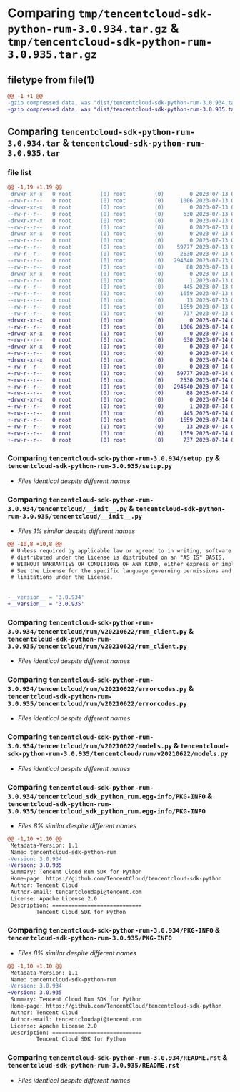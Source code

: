 # Comparing `tmp/tencentcloud-sdk-python-rum-3.0.934.tar.gz` & `tmp/tencentcloud-sdk-python-rum-3.0.935.tar.gz`

## filetype from file(1)

```diff
@@ -1 +1 @@
-gzip compressed data, was "dist/tencentcloud-sdk-python-rum-3.0.934.tar", last modified: Thu Jul 13 00:31:46 2023, max compression
+gzip compressed data, was "dist/tencentcloud-sdk-python-rum-3.0.935.tar", last modified: Fri Jul 14 00:36:40 2023, max compression
```

## Comparing `tencentcloud-sdk-python-rum-3.0.934.tar` & `tencentcloud-sdk-python-rum-3.0.935.tar`

### file list

```diff
@@ -1,19 +1,19 @@
-drwxr-xr-x   0 root         (0) root         (0)        0 2023-07-13 00:31:46.000000 tencentcloud-sdk-python-rum-3.0.934/
--rw-r--r--   0 root         (0) root         (0)     1006 2023-07-13 00:31:46.000000 tencentcloud-sdk-python-rum-3.0.934/setup.py
-drwxr-xr-x   0 root         (0) root         (0)        0 2023-07-13 00:31:46.000000 tencentcloud-sdk-python-rum-3.0.934/tencentcloud/
--rw-r--r--   0 root         (0) root         (0)      630 2023-07-13 00:31:46.000000 tencentcloud-sdk-python-rum-3.0.934/tencentcloud/__init__.py
-drwxr-xr-x   0 root         (0) root         (0)        0 2023-07-13 00:31:46.000000 tencentcloud-sdk-python-rum-3.0.934/tencentcloud/rum/
--rw-r--r--   0 root         (0) root         (0)        0 2023-07-13 00:31:46.000000 tencentcloud-sdk-python-rum-3.0.934/tencentcloud/rum/__init__.py
-drwxr-xr-x   0 root         (0) root         (0)        0 2023-07-13 00:31:46.000000 tencentcloud-sdk-python-rum-3.0.934/tencentcloud/rum/v20210622/
--rw-r--r--   0 root         (0) root         (0)        0 2023-07-13 00:31:46.000000 tencentcloud-sdk-python-rum-3.0.934/tencentcloud/rum/v20210622/__init__.py
--rw-r--r--   0 root         (0) root         (0)    59777 2023-07-13 00:31:46.000000 tencentcloud-sdk-python-rum-3.0.934/tencentcloud/rum/v20210622/rum_client.py
--rw-r--r--   0 root         (0) root         (0)     2530 2023-07-13 00:31:46.000000 tencentcloud-sdk-python-rum-3.0.934/tencentcloud/rum/v20210622/errorcodes.py
--rw-r--r--   0 root         (0) root         (0)   294640 2023-07-13 00:31:46.000000 tencentcloud-sdk-python-rum-3.0.934/tencentcloud/rum/v20210622/models.py
--rw-r--r--   0 root         (0) root         (0)       88 2023-07-13 00:31:46.000000 tencentcloud-sdk-python-rum-3.0.934/setup.cfg
-drwxr-xr-x   0 root         (0) root         (0)        0 2023-07-13 00:31:46.000000 tencentcloud-sdk-python-rum-3.0.934/tencentcloud_sdk_python_rum.egg-info/
--rw-r--r--   0 root         (0) root         (0)        1 2023-07-13 00:31:46.000000 tencentcloud-sdk-python-rum-3.0.934/tencentcloud_sdk_python_rum.egg-info/dependency_links.txt
--rw-r--r--   0 root         (0) root         (0)      445 2023-07-13 00:31:46.000000 tencentcloud-sdk-python-rum-3.0.934/tencentcloud_sdk_python_rum.egg-info/SOURCES.txt
--rw-r--r--   0 root         (0) root         (0)     1659 2023-07-13 00:31:46.000000 tencentcloud-sdk-python-rum-3.0.934/tencentcloud_sdk_python_rum.egg-info/PKG-INFO
--rw-r--r--   0 root         (0) root         (0)       13 2023-07-13 00:31:46.000000 tencentcloud-sdk-python-rum-3.0.934/tencentcloud_sdk_python_rum.egg-info/top_level.txt
--rw-r--r--   0 root         (0) root         (0)     1659 2023-07-13 00:31:46.000000 tencentcloud-sdk-python-rum-3.0.934/PKG-INFO
--rw-r--r--   0 root         (0) root         (0)      737 2023-07-13 00:31:46.000000 tencentcloud-sdk-python-rum-3.0.934/README.rst
+drwxr-xr-x   0 root         (0) root         (0)        0 2023-07-14 00:36:40.000000 tencentcloud-sdk-python-rum-3.0.935/
+-rw-r--r--   0 root         (0) root         (0)     1006 2023-07-14 00:36:40.000000 tencentcloud-sdk-python-rum-3.0.935/setup.py
+drwxr-xr-x   0 root         (0) root         (0)        0 2023-07-14 00:36:40.000000 tencentcloud-sdk-python-rum-3.0.935/tencentcloud/
+-rw-r--r--   0 root         (0) root         (0)      630 2023-07-14 00:36:40.000000 tencentcloud-sdk-python-rum-3.0.935/tencentcloud/__init__.py
+drwxr-xr-x   0 root         (0) root         (0)        0 2023-07-14 00:36:40.000000 tencentcloud-sdk-python-rum-3.0.935/tencentcloud/rum/
+-rw-r--r--   0 root         (0) root         (0)        0 2023-07-14 00:36:40.000000 tencentcloud-sdk-python-rum-3.0.935/tencentcloud/rum/__init__.py
+drwxr-xr-x   0 root         (0) root         (0)        0 2023-07-14 00:36:40.000000 tencentcloud-sdk-python-rum-3.0.935/tencentcloud/rum/v20210622/
+-rw-r--r--   0 root         (0) root         (0)        0 2023-07-14 00:36:40.000000 tencentcloud-sdk-python-rum-3.0.935/tencentcloud/rum/v20210622/__init__.py
+-rw-r--r--   0 root         (0) root         (0)    59777 2023-07-14 00:36:40.000000 tencentcloud-sdk-python-rum-3.0.935/tencentcloud/rum/v20210622/rum_client.py
+-rw-r--r--   0 root         (0) root         (0)     2530 2023-07-14 00:36:40.000000 tencentcloud-sdk-python-rum-3.0.935/tencentcloud/rum/v20210622/errorcodes.py
+-rw-r--r--   0 root         (0) root         (0)   294640 2023-07-14 00:36:40.000000 tencentcloud-sdk-python-rum-3.0.935/tencentcloud/rum/v20210622/models.py
+-rw-r--r--   0 root         (0) root         (0)       88 2023-07-14 00:36:40.000000 tencentcloud-sdk-python-rum-3.0.935/setup.cfg
+drwxr-xr-x   0 root         (0) root         (0)        0 2023-07-14 00:36:40.000000 tencentcloud-sdk-python-rum-3.0.935/tencentcloud_sdk_python_rum.egg-info/
+-rw-r--r--   0 root         (0) root         (0)        1 2023-07-14 00:36:40.000000 tencentcloud-sdk-python-rum-3.0.935/tencentcloud_sdk_python_rum.egg-info/dependency_links.txt
+-rw-r--r--   0 root         (0) root         (0)      445 2023-07-14 00:36:40.000000 tencentcloud-sdk-python-rum-3.0.935/tencentcloud_sdk_python_rum.egg-info/SOURCES.txt
+-rw-r--r--   0 root         (0) root         (0)     1659 2023-07-14 00:36:40.000000 tencentcloud-sdk-python-rum-3.0.935/tencentcloud_sdk_python_rum.egg-info/PKG-INFO
+-rw-r--r--   0 root         (0) root         (0)       13 2023-07-14 00:36:40.000000 tencentcloud-sdk-python-rum-3.0.935/tencentcloud_sdk_python_rum.egg-info/top_level.txt
+-rw-r--r--   0 root         (0) root         (0)     1659 2023-07-14 00:36:40.000000 tencentcloud-sdk-python-rum-3.0.935/PKG-INFO
+-rw-r--r--   0 root         (0) root         (0)      737 2023-07-14 00:36:40.000000 tencentcloud-sdk-python-rum-3.0.935/README.rst
```

### Comparing `tencentcloud-sdk-python-rum-3.0.934/setup.py` & `tencentcloud-sdk-python-rum-3.0.935/setup.py`

 * *Files identical despite different names*

### Comparing `tencentcloud-sdk-python-rum-3.0.934/tencentcloud/__init__.py` & `tencentcloud-sdk-python-rum-3.0.935/tencentcloud/__init__.py`

 * *Files 1% similar despite different names*

```diff
@@ -10,8 +10,8 @@
 # Unless required by applicable law or agreed to in writing, software
 # distributed under the License is distributed on an "AS IS" BASIS,
 # WITHOUT WARRANTIES OR CONDITIONS OF ANY KIND, either express or implied.
 # See the License for the specific language governing permissions and
 # limitations under the License.
 
 
-__version__ = '3.0.934'
+__version__ = '3.0.935'
```

### Comparing `tencentcloud-sdk-python-rum-3.0.934/tencentcloud/rum/v20210622/rum_client.py` & `tencentcloud-sdk-python-rum-3.0.935/tencentcloud/rum/v20210622/rum_client.py`

 * *Files identical despite different names*

### Comparing `tencentcloud-sdk-python-rum-3.0.934/tencentcloud/rum/v20210622/errorcodes.py` & `tencentcloud-sdk-python-rum-3.0.935/tencentcloud/rum/v20210622/errorcodes.py`

 * *Files identical despite different names*

### Comparing `tencentcloud-sdk-python-rum-3.0.934/tencentcloud/rum/v20210622/models.py` & `tencentcloud-sdk-python-rum-3.0.935/tencentcloud/rum/v20210622/models.py`

 * *Files identical despite different names*

### Comparing `tencentcloud-sdk-python-rum-3.0.934/tencentcloud_sdk_python_rum.egg-info/PKG-INFO` & `tencentcloud-sdk-python-rum-3.0.935/tencentcloud_sdk_python_rum.egg-info/PKG-INFO`

 * *Files 8% similar despite different names*

```diff
@@ -1,10 +1,10 @@
 Metadata-Version: 1.1
 Name: tencentcloud-sdk-python-rum
-Version: 3.0.934
+Version: 3.0.935
 Summary: Tencent Cloud Rum SDK for Python
 Home-page: https://github.com/TencentCloud/tencentcloud-sdk-python
 Author: Tencent Cloud
 Author-email: tencentcloudapi@tencent.com
 License: Apache License 2.0
 Description: ============================
         Tencent Cloud SDK for Python
```

### Comparing `tencentcloud-sdk-python-rum-3.0.934/PKG-INFO` & `tencentcloud-sdk-python-rum-3.0.935/PKG-INFO`

 * *Files 8% similar despite different names*

```diff
@@ -1,10 +1,10 @@
 Metadata-Version: 1.1
 Name: tencentcloud-sdk-python-rum
-Version: 3.0.934
+Version: 3.0.935
 Summary: Tencent Cloud Rum SDK for Python
 Home-page: https://github.com/TencentCloud/tencentcloud-sdk-python
 Author: Tencent Cloud
 Author-email: tencentcloudapi@tencent.com
 License: Apache License 2.0
 Description: ============================
         Tencent Cloud SDK for Python
```

### Comparing `tencentcloud-sdk-python-rum-3.0.934/README.rst` & `tencentcloud-sdk-python-rum-3.0.935/README.rst`

 * *Files identical despite different names*

